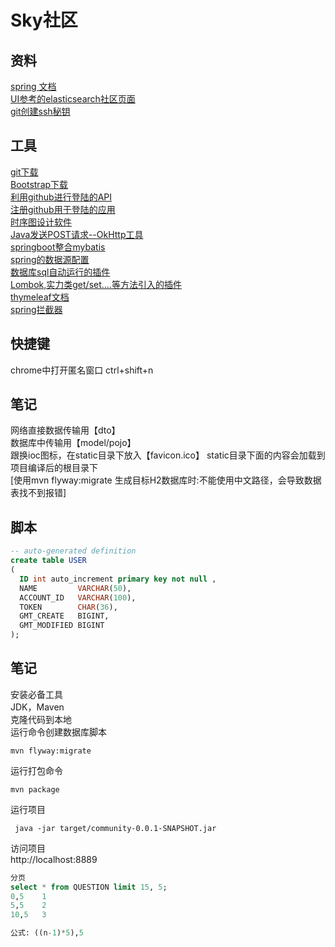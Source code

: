 # Sky社区

## 资料
[spring 文档](https://spring.io/guides/)    
[UI参考的elasticsearch社区页面](https://elasticsearch.cn/explore/)                        
[git创建ssh秘钥](https://spring.io/guides/gs/serving-web-content/)

## 工具
[git下载](https://git-scm.com/)    
[Bootstrap下载](https://v3.bootcss.com/getting-started/)    
[利用github进行登陆的API](https://developer.github.com/apps/building-oauth-apps/creating-an-oauth-app/)   
[注册github用于登陆的应用](https://developer.github.com/apps/building-oauth-apps/authorizing-oauth-apps/)   
[时序图设计软件](https://www.visual-paradigm.com)   
[Java发送POST请求--OkHttp工具](https://square.github.io/okhttp/)  
[springboot整合mybatis](http://www.mybatis.org/spring-boot-starter/mybatis-spring-boot-autoconfigure/)  
[spring的数据源配置](https://docs.spring.io/spring-boot/docs/2.1.9.BUILD-SNAPSHOT/reference/html/boot-features-sql.html#boot-features-embedded-database-support)  
[数据库sql自动运行的插件](https://flywaydb.org/getstarted/firststeps/commandline)   
[Lombok,实力类get/set....等方法引入的插件](https://projectlombok.org/features/all)     
[thymeleaf文档](https://www.thymeleaf.org/doc/tutorials/3.0/usingthymeleaf.html)   
[spring拦截器](https://docs.spring.io/spring/docs/5.0.3.RELEASE/spring-framework-reference/web.html#spring-web)     





## 快捷键

chrome中打开匿名窗口 ctrl+shift+n


## 笔记
网络直接数据传输用【dto】  
数据库中传输用【model/pojo】  
跟换ioc图标，在static目录下放入【favicon.ico】 
static目录下面的内容会加载到项目编译后的根目录下   
[使用mvn flyway:migrate 生成目标H2数据库时:不能使用中文路径，会导致数据表找不到报错] 

## 脚本
```sql    
-- auto-generated definition
create table USER
(
  ID int auto_increment primary key not null ,
  NAME         VARCHAR(50),
  ACCOUNT_ID   VARCHAR(100),
  TOKEN        CHAR(36),
  GMT_CREATE   BIGINT,
  GMT_MODIFIED BIGINT
);
```
## 笔记
安装必备工具  
 JDK，Maven  
 克隆代码到本地  
 运行命令创建数据库脚本  
 ```
 mvn flyway:migrate 
  ```

 运行打包命令  
 ```
 mvn package 
 ```
 
 运行项目  
 ```
  java -jar target/community-0.0.1-SNAPSHOT.jar  
```
 访问项目  
 http://localhost:8889

```sql 
分页
select * from QUESTION limit 15, 5; 
0,5    1
5,5    2
10,5   3

公式: ((n-1)*5),5
```
